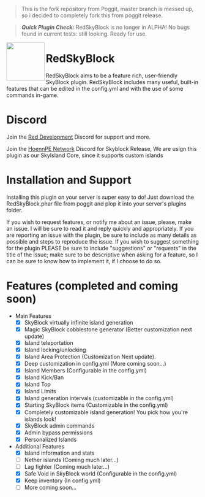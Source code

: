 > This is the fork repository from Poggit, master branch is messed up, so i decided to completely fork this from poggit release.

> __*Quick Plugin Check:*__ RedSkyBlock is no longer in ALPHA! No bugs found in current tests: still looking. Ready for use.

<img src="https://github.com/RedCraftGH/RedSkyBlock/blob/master/icon.png" width="100" height="100" align="left"></img>

# RedSkyBlock
RedSkyBlock aims to be a feature rich, user-friendly SkyBlock plugin. RedSkyBlock includes many useful, built-in features that can be edited in the config.yml and with the use of some commands in-game.

# Discord
Join the [Red Development](https://discord.gg/8s2sbvr) Discord for support and more.

Join the [HoennPE Network](https://discord.gg/6QsqzYH6Jh) Discord for Skyblock Release, We are usign this plugin as our SkyIsland Core, since it supports custom islands

# Installation and Support
Installing this plugin on your server is super easy to do! Just download the RedSkyBlock.phar file from poggit and plop it into your server's plugins folder.

If you wish to request features, or notify me about an issue, please, make an issue. I will be sure to read it and reply quickly and appropriately. If you are reporting an issue with the plugin, be sure to include as many details as possible and steps to reproduce the issue. If you wish to suggest something for the plugin PLEASE be sure to include "suggestions" or "requests" in the title of the issue; make sure to be descriptive when asking for a feature, so I can be sure to know how to implement it, if I choose to do so.

# Features (completed and coming soon)
- Main Features
  - [x] SkyBlock virtually infinite island generation
  - [x] Magic SkyBlock cobblestone generator (Better customization next update)
  - [x] Island teleportation
  - [x] Island locking/unlocking
  - [x] Island Area Protection (Customization Next update).
  - [x] Deep customization in config.yml (More coming soon...)
  - [x] Island Members (Configurable in the config.yml)
  - [x] Island Kick/Ban
  - [x] Island Top
  - [x] Island Limits
  - [x] Island generation intervals (customizable in the config.yml)
  - [x] Starting SkyBlock items (Customizable in the config.yml)
  - [x] Completely customizable island generation! You pick how you're islands look!
  - [x] SkyBlock admin commands
  - [x] Admin bypass permissions
  - [x] Personalized Islands
- Additional Features
  - [x] Island information and stats
  - [ ] Nether islands (Coming much later...)
  - [ ] Lag fighter (Coming much later...)
  - [x] Safe Void in SkyBlock world (Configurable in the config.yml)
  - [x] Keep inventory (In config.yml)
  - [ ] More coming soon...
